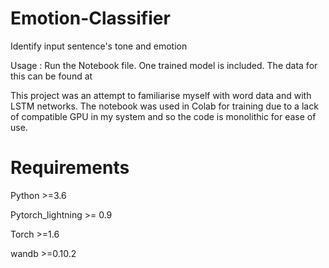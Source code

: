 # Emotion-Classifier
Identify input sentence's tone and emotion

Usage : Run the Notebook file. One trained model is included. The data for this can be found at 

This project was an attempt to familiarise myself with word data and with LSTM networks. The notebook was used in Colab for training due to a lack of compatible GPU in my system and so the code is monolithic for ease of use.

# Requirements

Python >=3.6

Pytorch_lightning >= 0.9

Torch >=1.6

wandb >=0.10.2
